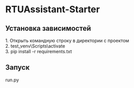 <h1>RTUAssistant-Starter</h1>
<h2>Установка зависимостей</h2>
1. Открыть командную строку в директории с проектом<br>
2. test_venv\Scripts\activate<br>
3. pip install -r requirements.txt
<h2>Запуск</h2>
run.py